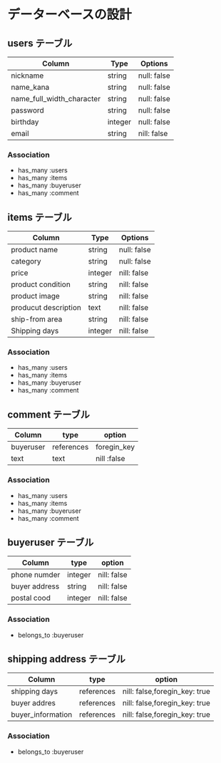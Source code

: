 # データーベースの設計

## users テーブル

|   Column                  | Type  | Options   |
|---------------------------|-------|-----------|
|nickname                   |string |null: false|
|name_kana                  |string |null: false|
|name_full_width_character  |string |null: false|
|password                   |string |null: false|
|birthday                   |integer|null: false|
|email                      |string |nill: false|

### Association
- has_many :users 
- has_many :items
- has_many :buyeruser
- has_many :comment

## items テーブル

|Column                |Type   |Options    |
|----------------------|-------|-----------|
|product name          |string |null: false|
|category              |string |null: false|
|price                 |integer|nill: false|
|product condition     |string |nill: false|
|product image         |string |nill: false|
|producut description  |text   |nill: false|
|ship-from area        |string |nill: false|
|Shipping days         |integer|nill: false|

### Association
- has_many :users 
- has_many :items
- has_many :buyeruser
- has_many :comment

## comment テーブル

|Column   |type       |option     |
|---------|-----------|-----------|
|buyeruser|references |foregin_key|
|text     |text       |nill :false|

### Association
- has_many :users 
- has_many :items
- has_many :buyeruser
- has_many :comment

## buyeruser テーブル

|Column        |type   |option     |
|--------------|-------|-----------|
|phone numder  |integer|nill: false|
|buyer address |string |nill: false|
|postal cood   |integer|nill: false|

### Association
- belongs_to :buyeruser

## shipping address テーブル

|Column            |type       |option                        |
|------------------|-----------|------------------------------|
|shipping days     |references |nill: false,foregin_key: true |
|buyer addres      |references |nill: false,foregin_key: true |
|buyer_information |references |nill: false,foregin_key: true  |

### Association
- belongs_to :buyeruser


